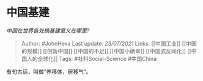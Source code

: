 # 中国基建
*中国在世界各处搞基建意义在哪里?*

> Author: #JohnHexa
Last update: *23/07/2021* 
Links: [[中国工业]] [[中国的规模]] [[创新中国]] [[中国的不足]] [[中国小确幸]] [[中国式反同化]] [[中国人的全球化]]
Tags: #社科Social-Science #中国China 

 
有句古话，叫做“养移体，居移气”。




